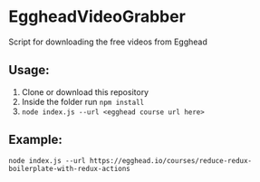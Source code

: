 # EggheadVideoGrabber
Script for downloading the free videos from Egghead

## Usage:

1. Clone or download this repository
2. Inside the folder run ```npm install```
3. ```node index.js --url <egghead course url here>```

## Example:

```node index.js --url https://egghead.io/courses/reduce-redux-boilerplate-with-redux-actions```
